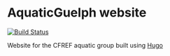 # AquaticGuelph website

[![Build Status](https://travis-ci.org/AquaticGuelph/HugoWoolner.svg?branch=devel)](https://travis-ci.org/AquaticGuelph/HugoWoolner)

Website for the CFREF aquatic group built using [Hugo](https://gohugo.io/)
